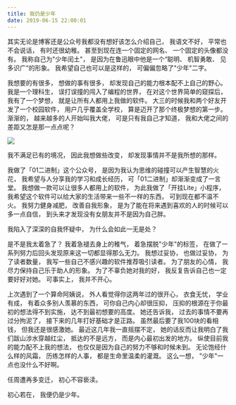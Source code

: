 ```yaml
---
title: 我仍是少年
date: 2019-06-15 22:00:01
---
```


其实无论是博客还是公众号我都没有想好该怎么介绍自己， 我语文不好， 平常也不会说话， 有时还很幼稚。 甚至到现在连一个固定的网名、 一个固定的头像都没有。 我称自己为"少年闰土"， 是因为在鲁迅眼中他是一个“聪明、 机智勇敢、 见多识广”的形象。 我希望自己也可以是这样的， 可偏偏忽略了"少年"二字。

我想要的有很多， 想做的事有很多， 却发现自己的能力根本配不上自己的野心。 我是一个理科生， 误打误撞的闯入了编程的世界， 在对这个世界简单的窥探后， 我有了一个梦想， 就是让所有人都用上我做的软件。 大三的时候我和两个好友开发了一个校园软件， 用户几乎覆盖全学校， 算是迈开了那个终极梦想的第一步。 渐渐的， 越来越多的人开始叫我大佬， 可是只有我自己才知道， 我和大佬之间的差距又怎是那一点点呢？

![](http://ww1.sinaimg.cn/bmiddle/006tNc79ly1g4257sibhzj30sv0uzwib.jpg)

我不满足已有的境况， 因此我想做些改变， 却发现事情并不是我所想的那样。

我做了「01二进制」这个公众号， 是因为我认为思维的碰撞可以产生智慧的火花， 我希望与人分享我的学习和成长经历， 可「01二进制」却渐渐变成了一言堂。 我想做一款可以让很多人都用上的软件， 为此我做了「开挂Lite」小程序， 我希望这个软件可以给大家的生活带来一些不一样的东西， 可到现在都不温不火。 我努力健身减肥， 改善自我形象， 是为了能在将来遇到喜欢的人的时候可以多一点自信， 到头来才发现没有女朋友并不是因为自己胖。 

我陷入了深深的自我怀疑中， 为什么会如此一无是处？

是不是我太着急了？ 我着急褪去身上的稚气， 着急摆脱"少年"的标签， 在做了一系列努力后回头发现原来这一切都显得那么无力。 我想过妥协， 也做过妥协， 为了读者数量， 我写一些自己不感兴趣的软件推荐吸引读者。 为了朋友的心情， 我尽力保持自己乐于助人的形象。 为了不辜负她对我的好， 我反复告诉自己也一定要好好对她。 可事实上， 我并不开心。

上次遇到了一个算命阿姨说， 外人看觉得你这两年过的很开心， 衣食无忧， 学业有成， 有着众多别人羡慕的东西， 可你自己内心却很压抑， 压抑的根源在于你最初的想法得不到实施， 达不到最初想要的高度。 她还告诉我， 过去的事情不要再过分拘泥了， 接下来的几年打好基础才是正路。 虽然最后要了我100块的看相钱， 但我还是很感激她。 最近这几年我一直摇摆不定， 她的话反而让我明白了我们跋山涉水穿越红尘， 抵达的不是远方， 而是内心最初出发的地方。 纵使目前我的能力配不上我的想法， 也仅仅是因为自己的努力不够和时候未到。 无论饱经什么样的风霜， 历练怎样的人事， 都是生命里温柔的灌溉。 这么一想， "少年"一点也没什么不好啊。

任周遭再多变迁， 初心不容亵渎。

初心若在， 我便仍是少年。